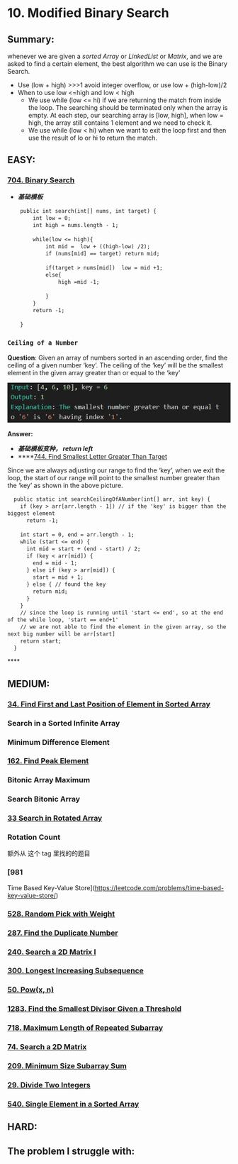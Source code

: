 # 10. Modified Binary Search

## Summary:

whenever we are given a _sorted Array_ or _LinkedList_ or _Matrix_, and we are asked to find a certain element, the best algorithm we can use is the Binary Search.

* Use \(low + high\) &gt;&gt;&gt;1 avoid integer overflow, or use low + \(high-low\)/2
* When to use low &lt;=high and low &lt; high 
  * We use while \(low &lt;= hi\) if we are returning the match from inside the loop. The searching should be terminated only when the array is empty. At each step, our searching array is \[low, high\], when low = high, the array still contains 1 element and we need to check it.
  * We use while \(low &lt; hi\) when we want to exit the loop first and then use the result of lo or hi to return the match.



## EASY:

### [704. Binary Search](https://leetcode.com/problems/binary-search/)

* _**基础模板**_

```text
    public int search(int[] nums, int target) {
        int low = 0;
        int high = nums.length - 1;
        
        while(low <= high){
            int mid =  low + ((high-low) /2);
            if (nums[mid] == target) return mid;
            
            if(target > nums[mid])  low = mid +1;  
            else{
                high =mid -1;  
              
            } 
        }
        return -1;
        
    }
```

### `Ceiling of a Number`

**Question**: Given an array of numbers sorted in an ascending order, find the ceiling of a given number ‘key’. The ceiling of the ‘key’ will be the smallest element in the given array greater than or equal to the ‘key’

![](../.gitbook/assets/image%20%2828%29.png)

**Answer:**

* _**基础模板变种， return left**_ 
* \*\*\*\*[744. Find Smallest Letter Greater Than Target](https://leetcode.com/problems/find-smallest-letter-greater-than-target/)

Since we are always adjusting our range to find the ‘key’, when we exit the loop, the start of our range will point to the smallest number greater than the ‘key’ as shown in the above picture.

```text
  public static int searchCeilingOfANumber(int[] arr, int key) {
    if (key > arr[arr.length - 1]) // if the 'key' is bigger than the biggest element
      return -1;

    int start = 0, end = arr.length - 1;
    while (start <= end) {
      int mid = start + (end - start) / 2;
      if (key < arr[mid]) {
        end = mid - 1;
      } else if (key > arr[mid]) {
        start = mid + 1;
      } else { // found the key
        return mid;
      }
    }
    // since the loop is running until 'start <= end', so at the end of the while loop, 'start == end+1'
    // we are not able to find the element in the given array, so the next big number will be arr[start]
    return start;
  }
```

\*\*\*\*

### 

### 

## MEDIUM:

### [34. Find First and Last Position of Element in Sorted Array](https://leetcode.com/problems/find-first-and-last-position-of-element-in-sorted-array/)

### Search in a Sorted Infinite Array

### Minimum Difference Element

### [162. Find Peak Element](https://leetcode.com/problems/find-peak-element/)

### Bitonic Array Maximum

### Search Bitonic Array

### [33 Search in Rotated Array](https://leetcode.com/problems/search-in-rotated-sorted-array/)

### Rotation Count

额外从 这个 tag 里找的的题目

### [981	
Time Based Key-Value Store](https://leetcode.com/problems/time-based-key-value-store/)

### [528. Random Pick with Weight](https://leetcode.com/problems/random-pick-with-weight/)

### [287. Find the Duplicate Number](https://leetcode.com/problems/find-the-duplicate-number/)

### [240. Search a 2D Matrix I](https://leetcode.com/problems/search-a-2d-matrix-ii/)

### [300. Longest Increasing Subsequence](https://leetcode.com/problems/longest-increasing-subsequence/)

### [50. Pow\(x, n\)](https://leetcode.com/problems/powx-n/)

### [1283. Find the Smallest Divisor Given a Threshold](https://leetcode.com/problems/find-the-smallest-divisor-given-a-threshold/)

### [718. Maximum Length of Repeated Subarray](https://leetcode.com/problems/maximum-length-of-repeated-subarray/)

### [74. Search a 2D Matrix](https://leetcode.com/problems/search-a-2d-matrix/)

### [209. Minimum Size Subarray Sum](https://leetcode.com/problems/minimum-size-subarray-sum/)

### [29. Divide Two Integers](https://leetcode.com/problems/divide-two-integers/)

### [540. Single Element in a Sorted Array](https://leetcode.com/problems/single-element-in-a-sorted-array/)

### 

### 

### 

## HARD:



## The problem I struggle with:



